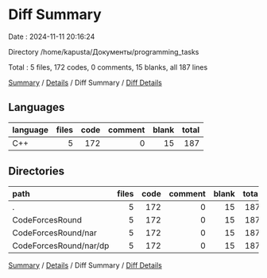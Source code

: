 # Diff Summary

Date : 2024-11-11 20:16:24

Directory /home/kapusta/Документы/programming_tasks

Total : 5 files,  172 codes, 0 comments, 15 blanks, all 187 lines

[Summary](results.md) / [Details](details.md) / Diff Summary / [Diff Details](diff-details.md)

## Languages
| language | files | code | comment | blank | total |
| :--- | ---: | ---: | ---: | ---: | ---: |
| C++ | 5 | 172 | 0 | 15 | 187 |

## Directories
| path | files | code | comment | blank | total |
| :--- | ---: | ---: | ---: | ---: | ---: |
| . | 5 | 172 | 0 | 15 | 187 |
| CodeForcesRound | 5 | 172 | 0 | 15 | 187 |
| CodeForcesRound/nar | 5 | 172 | 0 | 15 | 187 |
| CodeForcesRound/nar/dp | 5 | 172 | 0 | 15 | 187 |

[Summary](results.md) / [Details](details.md) / Diff Summary / [Diff Details](diff-details.md)